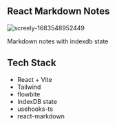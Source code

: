 ## React Markdown Notes

![screely-1683548952449](https://user-images.githubusercontent.com/40173213/236830287-68045d23-d40c-47a2-81c5-023b7baf26b3.png)

Markdown notes with indexdb state

## Tech Stack

- React + Vite
- Tailwind
- flowbite
- IndexDB state
- usehooks-ts
- react-markdown
